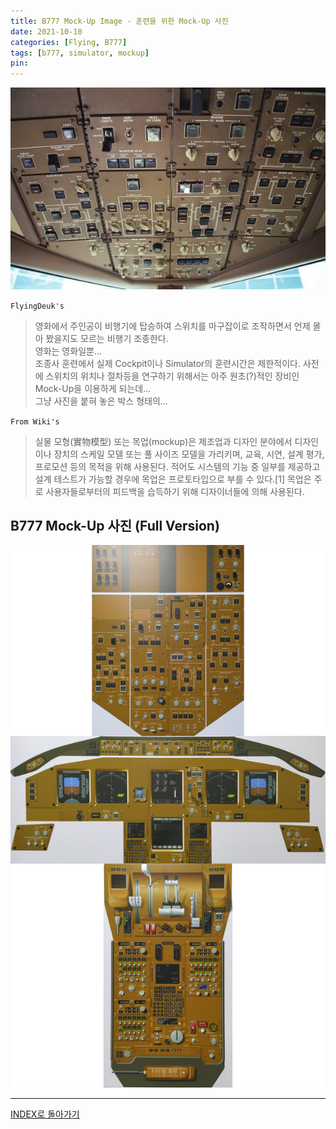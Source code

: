 ```yaml
---
title: B777 Mock-Up Image - 훈련을 위한 Mock-Up 사진
date: 2021-10-10
categories: [Flying, B777]
tags: [b777, simulator, mockup]
pin:
---
```


![mockup](/img/flying/b777/mockup.jpg)

`FlyingDeuk's`
> 영화에서 주인공이 비행기에 탑승하여 스위치를 마구잡이로 조작하면서 언제 몰아 봤을지도 모르는 비행기 조종한다. <br>
영화는 영화일뿐... <br>
조종사 훈련에서 실제 Cockpit이나 Simulator의 훈련시간은 제한적이다. 사전에 스위치의 위치나 절차등을 연구하기 위해서는 아주 원초(?)적인 장비인 Mock-Up을 이용하게 되는데... <br>
그냥 사진을 붙혀 놓은 박스 형태의...

`From Wiki's`
> 실물 모형(實物模型) 또는 목업(mockup)은 제조업과 디자인 분야에서 디자인이나 장치의 스케일 모델 또는 풀 사이즈 모델을 가리키며, 교육, 시연, 설계 평가, 프로모션 등의 목적을 위해 사용된다. 적어도 시스템의 기능 중 일부를 제공하고 설계 테스트가 가능할 경우에 목업은 프로토타입으로 부를 수 있다.[1] 목업은 주로 사용자들로부터의 피드백을 습득하기 위해 디자이너들에 의해 사용된다.

## B777 Mock-Up 사진 (Full Version)

![mockup](/img/flying/b777/mockup1.jpg)

-------

[INDEX로 돌아가기](/categories/b777/)
